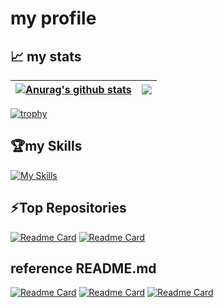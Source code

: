# my profile


## 📈 my stats

| <a href="https://github.com/anuraghazra/github-readme-stats"><img align="center" src="https://github-readme-stats-fork.vercel.app/api?username=TT-RR&show_icons=true&include_all_commits=true&theme=buefy&hide_border=true" alt="Anurag's github stats" /></a> | <a href="https://github.com/anuraghazra/github-readme-stats"><img align="center" src="https://github-readme-stats-fork.vercel.app/api/top-langs/?username=TT-RR&layout=compact&theme=buefy&hide_border=true" /></a> |
| ------------- | ------------- |

[![trophy](https://github-profile-trophy.vercel.app/?username=TT-RR&theme=chalk&column=4&margin-w=5&margin-h=10)](https://github.com/ryo-ma/github-profile-trophy)


## 🏆my Skills 
[![My Skills](https://skillicons.dev/icons?i=jquery,c,cs,html,css,bootstrap,github,go,androidstudio,dart,flutter,firebase&perline=6)](https://skillicons.dev)


## ⚡Top Repositories
[![Readme Card](https://github-readme-stats-fork.vercel.app/api/pin/?username=TT-RR&repo=supporterz-hackthon-vol10)](https://github.com/TT-RR/supporterz-hackthon-vol10)
[![Readme Card](https://github-readme-stats-fork.vercel.app/api/pin/?username=TT-RR&repo=todo_app)](https://github.com/TT-RR/todo_app)


## reference README.md
[![Readme Card](https://github-readme-stats.vercel.app/api/pin/?username=anuraghazra&repo=github-readme-stats&theme=buefy)](https://github.com/anuraghazra/github-readme-stats)
[![Readme Card](https://github-readme-stats-fork.vercel.app/api/pin/?username=ryo-ma&repo=github-profile-trophy&theme=buefy)](https://github.com/ryo-ma/github-profile-trophy)
[![Readme Card](https://github-readme-stats-fork.vercel.app/api/pin/?username=tandpfun&repo=skill-icons)](https://github.com/tandpfun/skill-icons)
